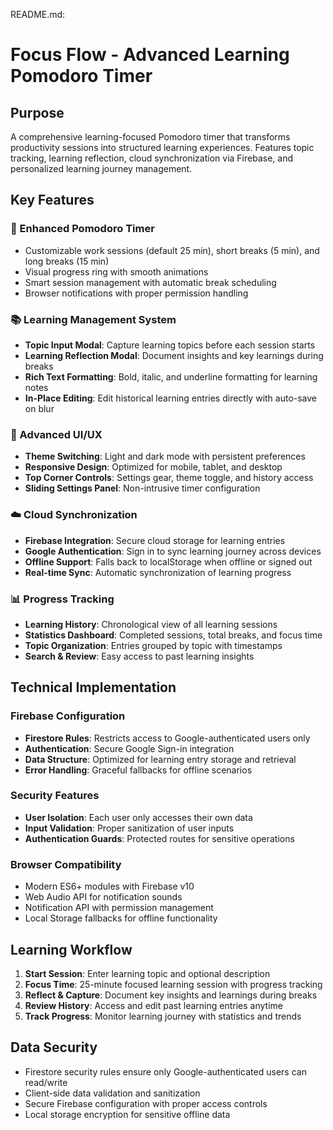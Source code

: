 README.md:
# Focus Flow - Advanced Learning Pomodoro Timer

## Purpose
A comprehensive learning-focused Pomodoro timer that transforms productivity sessions into structured learning experiences. Features topic tracking, learning reflection, cloud synchronization via Firebase, and personalized learning journey management.

## Key Features

### 🍅 Enhanced Pomodoro Timer
- Customizable work sessions (default 25 min), short breaks (5 min), and long breaks (15 min)
- Visual progress ring with smooth animations
- Smart session management with automatic break scheduling
- Browser notifications with proper permission handling

### 📚 Learning Management System
- **Topic Input Modal**: Capture learning topics before each session starts
- **Learning Reflection Modal**: Document insights and key learnings during breaks
- **Rich Text Formatting**: Bold, italic, and underline formatting for learning notes
- **In-Place Editing**: Edit historical learning entries directly with auto-save on blur

### 🎨 Advanced UI/UX
- **Theme Switching**: Light and dark mode with persistent preferences
- **Responsive Design**: Optimized for mobile, tablet, and desktop
- **Top Corner Controls**: Settings gear, theme toggle, and history access
- **Sliding Settings Panel**: Non-intrusive timer configuration

### ☁️ Cloud Synchronization
- **Firebase Integration**: Secure cloud storage for learning entries
- **Google Authentication**: Sign in to sync learning journey across devices
- **Offline Support**: Falls back to localStorage when offline or signed out
- **Real-time Sync**: Automatic synchronization of learning progress

### 📊 Progress Tracking
- **Learning History**: Chronological view of all learning sessions
- **Statistics Dashboard**: Completed sessions, total breaks, and focus time
- **Topic Organization**: Entries grouped by topic with timestamps
- **Search & Review**: Easy access to past learning insights

## Technical Implementation

### Firebase Configuration
- **Firestore Rules**: Restricts access to Google-authenticated users only
- **Authentication**: Secure Google Sign-in integration
- **Data Structure**: Optimized for learning entry storage and retrieval
- **Error Handling**: Graceful fallbacks for offline scenarios

### Security Features
- **User Isolation**: Each user only accesses their own data
- **Input Validation**: Proper sanitization of user inputs
- **Authentication Guards**: Protected routes for sensitive operations

### Browser Compatibility
- Modern ES6+ modules with Firebase v10
- Web Audio API for notification sounds
- Notification API with permission management
- Local Storage fallbacks for offline functionality

## Learning Workflow
1. **Start Session**: Enter learning topic and optional description
2. **Focus Time**: 25-minute focused learning session with progress tracking
3. **Reflect & Capture**: Document key insights and learnings during breaks
4. **Review History**: Access and edit past learning entries anytime
5. **Track Progress**: Monitor learning journey with statistics and trends

## Data Security
- Firestore security rules ensure only Google-authenticated users can read/write
- Client-side data validation and sanitization
- Secure Firebase configuration with proper access controls
- Local storage encryption for sensitive offline data
